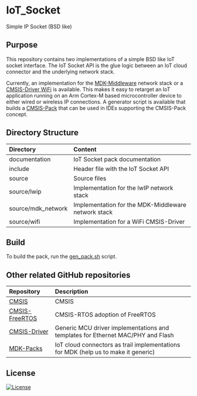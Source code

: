 # IoT_Socket
Simple IP Socket (BSD like)

## Purpose
This repository contains two implementations of a simple BSD like IoT socket interface. The IoT Socket API is the glue logic
between an IoT cloud connector and the underlying network stack.

Currently, an implementation for
the [MDK-Middleware](https://www2.keil.com/mdk5/middleware) network stack or a
[CMSIS-Driver WiFi](https://arm-software.github.io/CMSIS_5/Driver/html/group__wifi__interface__gr.html) is available. This
makes it easy to retarget an IoT application running on an Arm Cortex-M based microcontroller device to either wired or
wireless IP connections. A generator script is available that builds a
[CMSIS-Pack](https://arm-software.github.io/CMSIS_5/Pack/html/index.html) that can be used in IDEs supporting the CMSIS-Pack
concept.


## Directory Structure

| Directory          | Content                                             |
|:-------------------|:----------------------------------------------------|
| documentation      | IoT Socket pack documentation                       |
| include            | Header file with the IoT Socket API                 |
| source             | Source files                                        |
| source/lwip        | Implementation for the lwIP network stack           |
| source/mdk_network | Implementation for the MDK-Middleware network stack |
| source/wifi        | Implementation for a WiFi CMSIS-Driver              |

## Build
To build the pack, run the [gen_pack.sh](gen_pack.sh) script.

## Other related GitHub repositories

| Repository                  | Description                                               |
|:--------------------------- |:--------------------------------------------------------- |
| [CMSIS](https://github.com/ARM-software/cmsis_5)                 | CMSIS                                                                             |
| [CMSIS-FreeRTOS](https://github.com/arm-software/CMSIS-FreeRTOS) | CMSIS-RTOS adoption of FreeRTOS                                                   |
| [CMSIS-Driver](https://github.com/arm-software/CMSIS-Driver)     | Generic MCU driver implementations and templates for Ethernet MAC/PHY and Flash   |
| [MDK-Packs](https://github.com/mdk-packs)                        | IoT cloud connectors as trail implementations for MDK (help us to make it generic)|

## License
[![License](https://img.shields.io/badge/License-Apache%202.0-blue.svg)](https://opensource.org/licenses/Apache-2.0)
